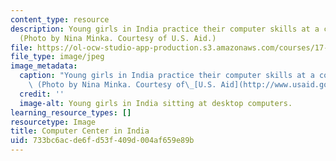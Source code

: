 ```yaml
---
content_type: resource
description: Young girls in India practice their computer skills at a computer center.
  (Photo by Nina Minka. Courtesy of U.S. Aid.)
file: https://ol-ocw-studio-app-production.s3.amazonaws.com/courses/17-148-political-economy-of-globalization-spring-2006/733bc6acde6fd53f409d004af659e89b_17-148s06-th.jpg
file_type: image/jpeg
image_metadata:
  caption: "Young girls in India practice their computer skills at a computer center.\
    \ (Photo by Nina Minka. Courtesy of\_[U.S. Aid](http://www.usaid.gov/).)"
  credit: ''
  image-alt: Young girls in India sitting at desktop computers.
learning_resource_types: []
resourcetype: Image
title: Computer Center in India
uid: 733bc6ac-de6f-d53f-409d-004af659e89b
---
```

